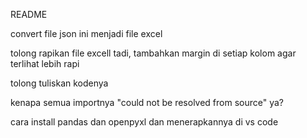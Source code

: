 README

convert file json ini menjadi file excel

tolong rapikan file excell tadi, tambahkan margin di setiap kolom agar terlihat lebih rapi

tolong tuliskan kodenya

kenapa semua importnya "could not be resolved from source" ya?

cara install pandas dan openpyxl dan menerapkannya di vs code



